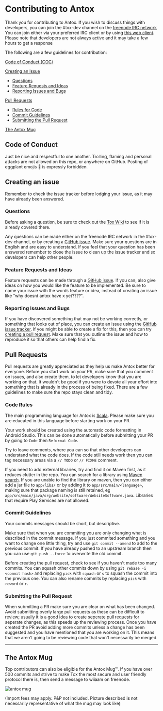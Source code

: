# Contributing to Antox

Thank you for contributing to Antox. 
If you wish to discuss things with developers, you can join the #tox-dev channel on the [freenode IRC network](http://freenode.net)
You can join either via your preferred IRC client or by using 
[this web client](https://kiwiirc.com/client/irc.freenode.net?channel=#tox-dev).
Please note that developers are not always active and it may take a few hours to get a response

The following are a few guidelines for contribution:

[Code of Conduct (COC)](#coc)

[Creating an Issue](#creating-issue)
- [Questions](#questions)
- [Feature Requests and Ideas](#requests)
- [Reporting Issues and Bugs](#issues)

[Pull Requests](#pull-requests)
- [Rules for Code](#code-rules)
- [Commit Guidelines](#commits)
- [Submitting the Pull Request](#submitting-pr)

[The Antox Mug](#mug)

## <a name="coc"></a> Code of Conduct

Just be nice and respectful to one another. 
Trolling, flaming and personal attacks are not allowed on this repo, or anywhere on GitHub.
Posting of eggplant emojis :eggplant: is expressly forbidden.

## <a name="creating-issue"></a> Creating an issue

Remember to check the issue tracker before lodging your issue, as it may have already been answered.

### <a name="questions"></a> Questions

Before asking a question, be sure to check out the [Tox Wiki](https://wiki.tox.chat/doku.php) to see if it is already covered there.

Any questions can be made either on the freenode IRC network in the #tox-dev channel, 
or by creating a [GitHub issue](https://github.com/Antox/Antox/issues/new).
Make sure your questions are in English and are easy to understand.
If you feel that your question has been answered remember to close the issue to clean up the issue tracker and so developers 
can help other people.

### <a name="features"></a> Feature Requests and Ideas 

Feature requests can be made through a [GitHub issue](https://github.com/Antox/Antox/issues/new).
If you can, also give ideas on how you would like the feature to be implemented.
Be sure to name your issue with the words feature or idea, instead of creating an issue like "why doesnt antox have x yet????".

### <a name="issues"></a> Reporting Issues and Bugs

If you have discovered something that may not be working correctly, or something that looks out of place,
you can create an issue using the [GitHub issue tracker](https://github.com/Antox/Antox/issues).
If you might be able to create a fix for this, then you can try [creating a pull request](#pull-requests).
Make sure that you outline the issue and how to reproduce it so that others can help find a fix.

## <a name="pull-requests"></a> Pull Requests

Pull requests are greatly appreciated as they help us make Antox better for everyone.
Before you start work on your PR, make sure that you comment on issues, and also create them, 
to let developers know that you are working on that. 
It wouldn't be good if you were to devote all your effort into something that is already in the process of being fixed.
There are a few guidelines to make sure the repo stays clean and tidy.

### <a name="code-rules"></a> Code Rules

The main programming language for Antox is [Scala](https://www.scala-lang.org/). 
Please make sure you are educated in this language before starting work on your PR.

Your work should be created using the automatic code formatting in Android Studio.
This can be done automatically before submitting your PR by going to `Code` then `Reformat Code`. 

Try to leave comments, where you can so that other developers can understand what the code does.
If the code still needs work then you can tag necessary areas via a `// TODO` or `// FIXME` comment.

If you need to add external libraries, try and find it on Maven first, as it reduces clutter in the repo.
You can search for a library using [Maven search](https://search.maven.org/).
If you are unable to find the library on maven, then you can either add a jar file to `app/libs/` or by 
adding it to `app/src/main/<language>`, making sure that package naming is still retained, 
eg `app/src/main/java/org/website/software/WebsiteSoftware.java`. Libraries that require Play Services are not allowed.

### <a name="commits"></a> Commit Guidelines

Your commits messages should be short, but descriptive.

Make sure that when you are commiting you are only changing what is described in the commit message.
If you just commited something and you want to change one little thing, try and use `git commit --amend` to add to the previous commit.
If you have already pushed to an upstream branch then you can use `git push --force` to overwrite the old commit.

Before creating the pull request, check to see if you haven't made too many commits.
You can squash other commits down by using `git rebase -i <commit hash>` and replacing `pick` with `squash` or `s` to squash the commit
into the previous one. You can also rename commits by replacing `pick` with `reword` or `r`.

### <a name="submitting-pr"></a> Submitting the Pull Request

When submitting a PR make sure you are clear on what has been changed. 
Avoid submitting overly large pull requests as these can be difficult to review;
usually it is a good idea to create seperate pull requests for seperate changes, 
as this speeds up the reviewing process.
Once you have created the PR avoid adding more commits unless a change has been suggested and you have mentioned 
that you are working on it. This means that we aren't going to be reviewing code that won't necessarily be merged.


------------

## <a name="mug"> The Antox Mug

Top contributors can also be eligible for the Antox Mug™. 
If you have over 500 commits and strive to make Tox the most secure and user friendly protocol there is,
then send a message to wiiaam on freenode.

<img src="https://files.wiiaam.com/antox_mug.png" alt="antox mug" />

(Import fees may apply. P&P not included. Picture described is not necessarily representative of what the mug may look like)
